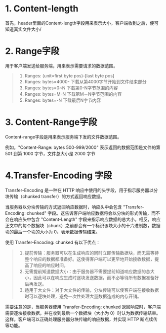 # 1. Content-length
首先，header里面的Content-length字段用来表示大小，客户端收到之后，便可知道真实文件大小/

# 2. Range字段
用于客户端发送给服务端，用来表示需要请求的数据范围。

>1. Ranges:    (unit=first byte pos)-[last byte pos]
>2. Ranges:    bytes=4000- 下载从第4000字节开始到文件结束部分
>3. Ranges:    bytes=0~N 下载第0-N字节范围的内容
>4. Ranges:    bytes=M-N 下载第M－N字节范围的内容
>5. Ranges:    bytes=-N 下载最后N字节内容

# 3. Content-Range字段
Content-range字段是用来表示服务端下发的文件数据范围。

例如，"Content-Range: bytes 500-999/2000" 表示返回的数据范围是文件的第 501 到第 1000 字节，文件总大小是 2000 字节


# 4.Transfer-Encoding 字段
Transfer-Encoding 是一种在 HTTP 响应中使用的头字段，用于指示服务器以分块传输（chunked transfer）的方式返回响应数据。

当服务器以分块传输的方式返回响应数据时，响应头中会包含 "Transfer-Encoding: chunked" 字段。这告诉客户端响应数据将会以分块的形式传输，而不会在响应头中包含 "Content-Length" 字段来指示响应数据的总大小。相反，响应正文中的每个数据块（chunk）之前都会有一个标识该块大小的十六进制数，数据块的最后一个块的大小为 0，表示数据传输结束。

使用 Transfer-Encoding: chunked 有以下优点：
>1. 提前传输：服务器可以在生成响应的同时立即传输数据块，而无需等待整个响应的数据都准备好。这使得客户端可以更早地开始接收数据，提高了响应的响应时间。
>2. 无需提前知道数据大小：由于服务器不需要提前知道响应数据的总大小，因此可以在响应生成时逐块发送数据，而不必等待所有数据准备好后再发送。
>3. 适用于大文件：对于大文件的传输，分块传输可以使客户端在接收数据时可以逐块处理，避免一次性处理大量数据造成的内存开销。

需要注意的是，当服务器使用 Transfer-Encoding: chunked 返回响应时，客户端需要逐块接收数据，并在收到最后一个数据块（大小为 0）时认为数据传输结束。这样，客户端可以正确处理服务器分块传输的响应数据，并实现 HTTP 断点续传等功能。